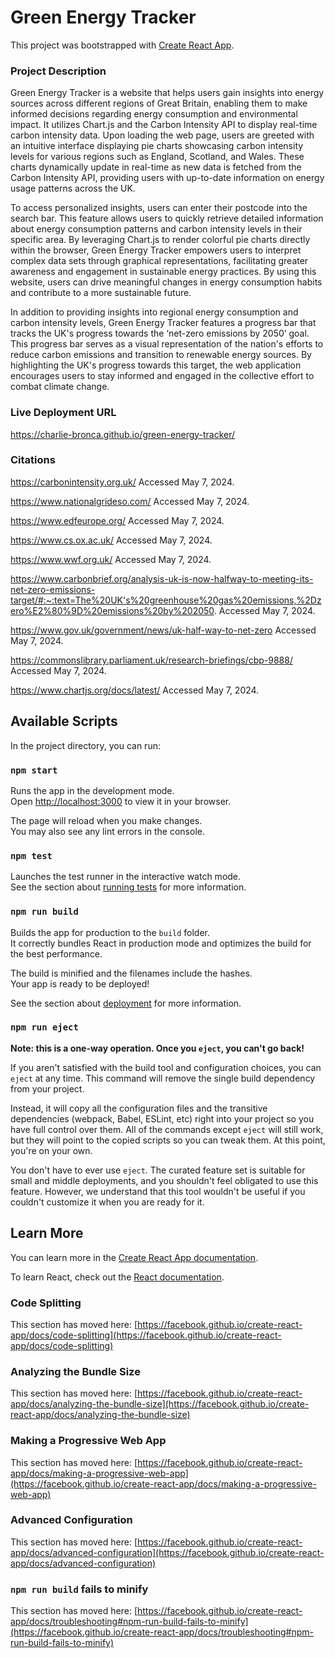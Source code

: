 # Green Energy Tracker

This project was bootstrapped with [Create React App](https://github.com/facebook/create-react-app).

### Project Description

Green Energy Tracker is a website that helps users gain insights into energy sources across different regions of Great Britain, enabling them to make informed decisions regarding energy consumption and environmental impact. It utilizes Chart.js and the Carbon Intensity API to display real-time carbon intensity data. Upon loading the web page, users are greeted with an intuitive interface displaying pie charts showcasing carbon intensity levels for various regions such as England, Scotland, and Wales. These charts dynamically update in real-time as new data is fetched from the Carbon Intensity API, providing users with up-to-date information on energy usage patterns across the UK.

To access personalized insights, users can enter their postcode into the search bar. This feature allows users to quickly retrieve detailed information about energy consumption patterns and carbon intensity levels in their specific area. By leveraging Chart.js to render colorful pie charts directly within the browser, Green Energy Tracker empowers users to interpret complex data sets through graphical representations, facilitating greater awareness and engagement in sustainable energy practices. By using this website, users can drive meaningful changes in energy consumption habits and contribute to a more sustainable future.

In addition to providing insights into regional energy consumption and carbon intensity levels, Green Energy Tracker features a progress bar that tracks the UK's progress towards the ‘net-zero emissions by 2050’ goal. This progress bar serves as a visual representation of the nation's efforts to reduce carbon emissions and transition to renewable energy sources. By highlighting the UK's progress towards this target, the web application encourages users to stay informed and engaged in the collective effort to combat climate change. 

### Live Deployment URL

https://charlie-bronca.github.io/green-energy-tracker/

### Citations

https://carbonintensity.org.uk/ Accessed May 7, 2024.

https://www.nationalgrideso.com/ Accessed May 7, 2024.

https://www.edfeurope.org/ Accessed May 7, 2024.

https://www.cs.ox.ac.uk/ Accessed May 7, 2024.

https://www.wwf.org.uk/ Accessed May 7, 2024.

https://www.carbonbrief.org/analysis-uk-is-now-halfway-to-meeting-its-net-zero-emissions-target/#:~:text=The%20UK's%20greenhouse%20gas%20emissions,%2Dzero%E2%80%9D%20emissions%20by%202050. Accessed May 7, 2024.

https://www.gov.uk/government/news/uk-half-way-to-net-zero Accessed May 7, 2024.

https://commonslibrary.parliament.uk/research-briefings/cbp-9888/ Accessed May 7, 2024.

https://www.chartjs.org/docs/latest/ Accessed May 7, 2024.

## Available Scripts

In the project directory, you can run:

### `npm start`

Runs the app in the development mode.\
Open [http://localhost:3000](http://localhost:3000) to view it in your browser.

The page will reload when you make changes.\
You may also see any lint errors in the console.

### `npm test`

Launches the test runner in the interactive watch mode.\
See the section about [running tests](https://facebook.github.io/create-react-app/docs/running-tests) for more information.

### `npm run build`

Builds the app for production to the `build` folder.\
It correctly bundles React in production mode and optimizes the build for the best performance.

The build is minified and the filenames include the hashes.\
Your app is ready to be deployed!

See the section about [deployment](https://facebook.github.io/create-react-app/docs/deployment) for more information.

### `npm run eject`

**Note: this is a one-way operation. Once you `eject`, you can't go back!**

If you aren't satisfied with the build tool and configuration choices, you can `eject` at any time. This command will remove the single build dependency from your project.

Instead, it will copy all the configuration files and the transitive dependencies (webpack, Babel, ESLint, etc) right into your project so you have full control over them. All of the commands except `eject` will still work, but they will point to the copied scripts so you can tweak them. At this point, you're on your own.

You don't have to ever use `eject`. The curated feature set is suitable for small and middle deployments, and you shouldn't feel obligated to use this feature. However, we understand that this tool wouldn't be useful if you couldn't customize it when you are ready for it.

## Learn More

You can learn more in the [Create React App documentation](https://facebook.github.io/create-react-app/docs/getting-started).

To learn React, check out the [React documentation](https://reactjs.org/).

### Code Splitting

This section has moved here: [https://facebook.github.io/create-react-app/docs/code-splitting](https://facebook.github.io/create-react-app/docs/code-splitting)

### Analyzing the Bundle Size

This section has moved here: [https://facebook.github.io/create-react-app/docs/analyzing-the-bundle-size](https://facebook.github.io/create-react-app/docs/analyzing-the-bundle-size)

### Making a Progressive Web App

This section has moved here: [https://facebook.github.io/create-react-app/docs/making-a-progressive-web-app](https://facebook.github.io/create-react-app/docs/making-a-progressive-web-app)

### Advanced Configuration

This section has moved here: [https://facebook.github.io/create-react-app/docs/advanced-configuration](https://facebook.github.io/create-react-app/docs/advanced-configuration)

### `npm run build` fails to minify

This section has moved here: [https://facebook.github.io/create-react-app/docs/troubleshooting#npm-run-build-fails-to-minify](https://facebook.github.io/create-react-app/docs/troubleshooting#npm-run-build-fails-to-minify)
